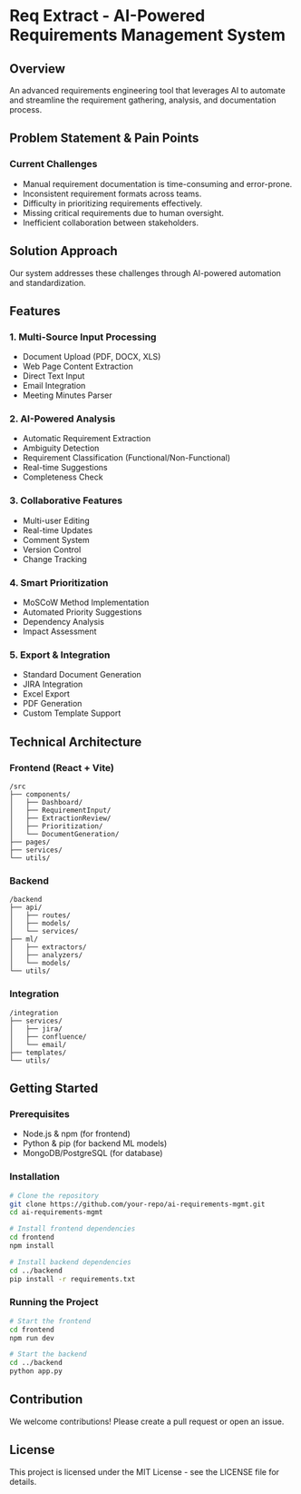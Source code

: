 # Req Extract - AI-Powered Requirements Management System

## Overview
An advanced requirements engineering tool that leverages AI to automate and streamline the requirement gathering, analysis, and documentation process.

## Problem Statement & Pain Points
### Current Challenges
- Manual requirement documentation is time-consuming and error-prone.
- Inconsistent requirement formats across teams.
- Difficulty in prioritizing requirements effectively.
- Missing critical requirements due to human oversight.
- Inefficient collaboration between stakeholders.

## Solution Approach
Our system addresses these challenges through AI-powered automation and standardization.

## Features
### 1. Multi-Source Input Processing
- Document Upload (PDF, DOCX, XLS)
- Web Page Content Extraction
- Direct Text Input
- Email Integration
- Meeting Minutes Parser

### 2. AI-Powered Analysis
- Automatic Requirement Extraction
- Ambiguity Detection
- Requirement Classification (Functional/Non-Functional)
- Real-time Suggestions
- Completeness Check

### 3. Collaborative Features
- Multi-user Editing
- Real-time Updates
- Comment System
- Version Control
- Change Tracking

### 4. Smart Prioritization
- MoSCoW Method Implementation
- Automated Priority Suggestions
- Dependency Analysis
- Impact Assessment

### 5. Export & Integration
- Standard Document Generation
- JIRA Integration
- Excel Export
- PDF Generation
- Custom Template Support

## Technical Architecture
### Frontend (React + Vite)
```
/src
├── components/
│   ├── Dashboard/
│   ├── RequirementInput/
│   ├── ExtractionReview/
│   ├── Prioritization/
│   └── DocumentGeneration/
├── pages/
├── services/
└── utils/
```

### Backend
```
/backend
├── api/
│   ├── routes/
│   ├── models/
│   └── services/
├── ml/
│   ├── extractors/
│   ├── analyzers/
│   └── models/
└── utils/
```

### Integration
```
/integration
├── services/
│   ├── jira/
│   ├── confluence/
│   └── email/
├── templates/
└── utils/
```

## Getting Started
### Prerequisites
- Node.js & npm (for frontend)
- Python & pip (for backend ML models)
- MongoDB/PostgreSQL (for database)

### Installation
```sh
# Clone the repository
git clone https://github.com/your-repo/ai-requirements-mgmt.git
cd ai-requirements-mgmt

# Install frontend dependencies
cd frontend
npm install

# Install backend dependencies
cd ../backend
pip install -r requirements.txt
```

### Running the Project
```sh
# Start the frontend
cd frontend
npm run dev

# Start the backend
cd ../backend
python app.py
```

## Contribution
We welcome contributions! Please create a pull request or open an issue.

## License
This project is licensed under the MIT License - see the LICENSE file for details.

